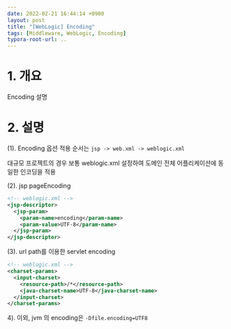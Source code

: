 ```yaml
---
date: 2022-02-21 16:44:14 +0900
layout: post
title: "[WebLogic] Encoding"
tags: [Middleware, WebLogic, Encoding]
typora-root-url: ..
---
```


# 1. 개요

Encoding 설명




# 2. 설명

(1). Encoding 옵션 적용 순서는 `jsp -> web.xml -> weblogic.xml` 

대규모 프로젝트의 경우 보통 weblogic.xml 설정하여 도메인 전체 어플리케이션에 동일한 인코딩을 적용



(2). jsp pageEncoding

```xml
<!-- weblogic.xml -->
<jsp-descriptor>
  <jsp-param>
    <param-name>encoding</param-name>
    <param-value>UTF-8</param-name>
  </jsp-param>
</jsp-descriptor>
```



(3). url path를 이용한 servlet encoding

```xml
<!-- weblogic.xml -->
<charset-params>
  <input-charset>
    <resource-path>/*</resource-path>
    <java-charset-name>UTF-8</java-charset-name>
  </input-charset>
</charset-params>
```



4). 이외, jvm 의 encoding은 `-Dfile.encoding=UTF8`

